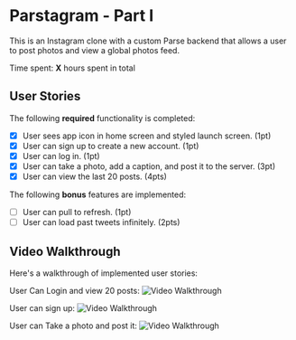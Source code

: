 # Parstagram - Part I

This is an Instagram clone with a custom Parse backend that allows a user to post photos and view a global photos feed.

Time spent: **X** hours spent in total

## User Stories

The following **required** functionality is completed:

- [x] User sees app icon in home screen and styled launch screen. (1pt)
- [x] User can sign up to create a new account. (1pt)
- [x] User can log in. (1pt)
- [x] User can take a photo, add a caption, and post it to the server. (3pt)
- [x] User can view the last 20 posts. (4pts)

The following **bonus** features are implemented:

- [ ] User can pull to refresh. (1pt)
- [ ] User can load past tweets infinitely. (2pts)

## Video Walkthrough

Here's a walkthrough of implemented user stories:

User Can Login and view 20 posts:
<img src='http://g.recordit.co/Bqzyg8qrah.gif' title='Video Walkthrough' width='' alt='Video Walkthrough' />

User can sign up:
<img src='http://g.recordit.co/xJcwkE0Ibx.gif' title='Video Walkthrough' width='' alt='Video Walkthrough' />

User can Take a photo and post it:
<img src='http://g.recordit.co/U9Z7p96JZN.gif' title='Video Walkthrough' width='' alt='Video Walkthrough' />
